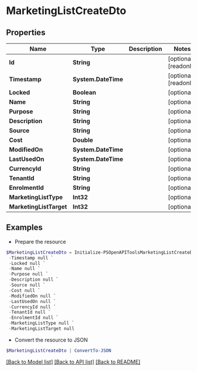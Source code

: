 # MarketingListCreateDto
## Properties

Name | Type | Description | Notes
------------ | ------------- | ------------- | -------------
**Id** | **String** |  | [optional] [readonly] 
**Timestamp** | **System.DateTime** |  | [optional] [readonly] 
**Locked** | **Boolean** |  | [optional] 
**Name** | **String** |  | [optional] 
**Purpose** | **String** |  | [optional] 
**Description** | **String** |  | [optional] 
**Source** | **String** |  | [optional] 
**Cost** | **Double** |  | [optional] 
**ModifiedOn** | **System.DateTime** |  | [optional] 
**LastUsedOn** | **System.DateTime** |  | [optional] 
**CurrencyId** | **String** |  | [optional] 
**TenantId** | **String** |  | [optional] 
**EnrolmentId** | **String** |  | [optional] 
**MarketingListType** | **Int32** |  | [optional] 
**MarketingListTarget** | **Int32** |  | [optional] 

## Examples

- Prepare the resource
```powershell
$MarketingListCreateDto = Initialize-PSOpenAPIToolsMarketingListCreateDto  -Id null `
 -Timestamp null `
 -Locked null `
 -Name null `
 -Purpose null `
 -Description null `
 -Source null `
 -Cost null `
 -ModifiedOn null `
 -LastUsedOn null `
 -CurrencyId null `
 -TenantId null `
 -EnrolmentId null `
 -MarketingListType null `
 -MarketingListTarget null
```

- Convert the resource to JSON
```powershell
$MarketingListCreateDto | ConvertTo-JSON
```

[[Back to Model list]](../README.md#documentation-for-models) [[Back to API list]](../README.md#documentation-for-api-endpoints) [[Back to README]](../README.md)

